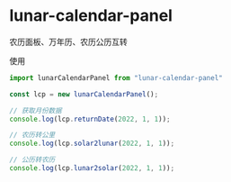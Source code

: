 # lunar-calendar-panel

农历面板、万年历、农历公历互转

使用
```typescript
import lunarCalendarPanel from "lunar-calendar-panel"

const lcp = new lunarCalendarPanel();

// 获取月份数据
console.log(lcp.returnDate(2022, 1, 1));

// 农历转公里
console.log(lcp.solar2lunar(2022, 1, 1));

// 公历转农历
console.log(lcp.lunar2solar(2022, 1, 1));
```
